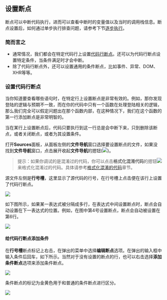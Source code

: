 ## 设置断点

断点可以中断代码执行，进而可以查看中断时的变量值以及当时的调用栈信息。断点设置后，如何通过单步执行排查问题，请参考下节[逐步执行](逐步执行.md)。

### 简而言之

* 通常情况，我们都会在特定代码行上设置[代码行断点](代码调试.md)。还可以为代码行断点设置特定条件，当条件满足时才会中断。
* 除了代码行断点外，还可以设置通用的条件断点，比如事件、异常、DOM、XHR等等。

### 设置代码行断点

当你知道要查看哪些语句时，在特定行上设置断点是非常有效的。例如，那你发现登陆的逻辑与预期不一致，而在你的代码中只有一个函数在处理登陆相关的逻辑，那么我们完全可以假定问题出在那个函数内部，在这种情况下，我们在这个函数的第一行添加断点是非常明智的。

当在某行上设置断点后，代码只要执行到这一行总是会中断下来，只到删除该断点，或者关闭断点，或者为其设置条件。

打开**Sources**面板，从面板左侧的**文件导航**窗口选择要设置断点的文件，如果没找到**文件导航**窗口，点击展开收起**文件导航**的摁钮(![](https://developers.google.cn/web/tools/chrome-devtools/javascript/imgs/file-navigator.png))。

 > 提示：如果你调试的是混淆过的代码，你可以点击**格式化混淆代码**的摁钮![](https://developers.google.cn/web/tools/chrome-devtools/javascript/imgs/pretty-print.png)来格式化混淆过的代码。具体请参考[格式化混淆的代码](格式化混淆的代码.md)章节。
 
源文件左侧是**行号槽**，这里显示了源代码的行号，在行号槽上点击便在该行上设置了代码行断点。

  ![](https://developers.google.cn/web/tools/chrome-devtools/javascript/imgs/line-number-breakpoint.png)
  
如下图所示，如果某一表达式被分隔成多行，在表达式中间设置断点时，断点会自动设置在下一表达式的位置。例如，在图中第4号设置断点，断点会自动被设置在第6行。

![](https://developers.google.cn/web/tools/chrome-devtools/javascript/imgs/mid-expression-breakpoint.png)

#### 给代码行断点添加条件

在**行号槽**断点标记上右击，在弹出的菜单中选择**编辑断点**选项。在弹出的输入框中输入条件后回车，如下所示。当然对于没有设置的断点的行，也可以右击选择**添加条件断点**选项来添加条件断点。

![](https://developers.google.cn/web/tools/chrome-devtools/javascript/imgs/adding-condition.png)

条件断点的标记为金黄色用于和普通的条件断点进行区分。

![](https://developers.google.cn/web/tools/chrome-devtools/javascript/imgs/conditional-breakpoint.png)

